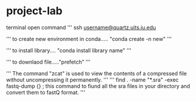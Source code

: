 # project-lab

terminal open command 
''' ssh username@quartz.uits.iu.edu

'''
to create new environment in conda..... "conda create -n new"
'''

'''
to install library.... "conda install library name"
'''

'''
to downlaod file....."prefetch"
'''

'''
The command "zcat" is used to view the contents of a compressed file without uncompressing it permanently.
'''
'''
find . -name "*.sra" -exec fastq-dump {} \; this command to fiund all the sra files in your directory and convert them to fastQ format.
'''
